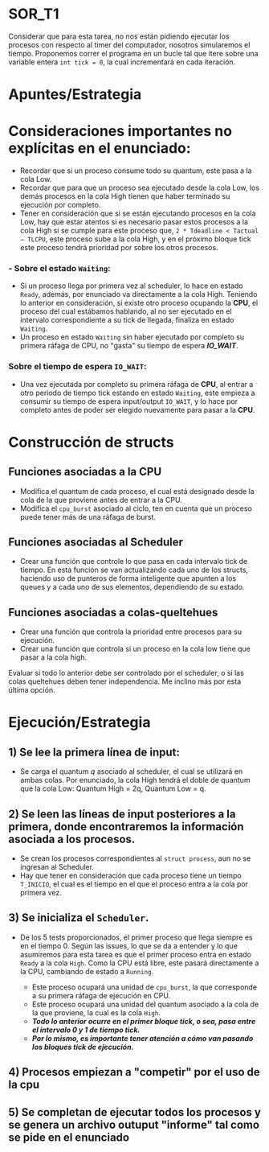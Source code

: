 # SOR_T1

Considerar que para esta tarea, no nos están pidiendo ejecutar los procesos con respecto al timer del computador, nosotros simularemos el tiempo. Proponemos correr el programa en un bucle tal que itere sobre una variable entera `int tick = 0`, la cual incrementará en cada iteración.

# **Apuntes/Estrategia**

# Consideraciones importantes no explícitas en el enunciado:

- Recordar que si un proceso consume todo su quantum, este pasa a la cola Low.
- Recordar que para que un proceso sea ejecutado desde la cola Low, los demás procesos en la cola High tienen que haber terminado su ejecución por completo.
- Tener en consideración que si se están ejecutando procesos en la cola Low, hay que estar atentos si es necesario pasar estos procesos a la cola High si se cumple para este proceso que, `2 * Tdeadline < Tactual − TLCPU`, este proceso sube a la cola High, y en el próximo bloque tick este proceso tendrá prioridad por sobre los otros procesos.

### - Sobre el estado `Waiting`:

- Si un proceso llega por primera vez al scheduler, lo hace en estado `Ready`, además, por enunciado va directamente a la cola High. Teniendo lo anterior en consideración, si existe otro proceso ocupando la **CPU**, el proceso del cual estábamos hablando, al no ser ejecutado en el intervalo correspondiente a su tick de llegada, finaliza en estado `Waiting`.
- Un proceso en estado `Waiting` sin haber ejecutado por completo su primera ráfaga de CPU, no "gasta" su tiempo de espera ***IO_WAIT***.

### Sobre el tiempo de espera `IO_WAIT`:

- Una vez ejecutada por completo su primera ráfaga de **CPU**, al entrar a otro periodo de tiempo tick estando en estado `Waiting`, este empieza a consumir su tiempo de espera input/output `IO_WAIT`, y lo hace por completo antes de poder ser elegido nuevamente para pasar a la **CPU**.

# **Construcción de structs**

## **Funciones asociadas a la CPU**
- Modifica el quantum de cada proceso, el cual está designado desde la cola de la que proviene antes de entrar a la CPU.
- Modifica el `cpu_burst` asociado al ciclo, ten en cuenta que un proceso puede tener más de una ráfaga de burst.

## **Funciones asociadas al Scheduler**
- Crear una función que controle lo que pasa en cada intervalo tick de tiempo. En esta función se van actualizando cada uno de los structs, haciendo uso de punteros de forma inteligente que apunten a los queues y a cada uno de sus elementos, dependiendo de su estado.

## **Funciones asociadas a colas-queltehues**

- Crear una función que controla la prioridad entre procesos para su ejecución.
- Crear una función que controla si un proceso en la cola low tiene que pasar a la cola high.

Evaluar si todo lo anterior debe ser controlado por el scheduler, o si las colas queltehues deben tener independencia. Me inclino más por esta última opción.



# **Ejecución/Estrategia**

## 1) Se lee la primera línea de input:

- Se carga el quantum *q* asociado al scheduler, el cual se utilizará en ambas colas. Por enunciado, la cola High tendrá el doble de quantum que la cola Low: Quantum High = 2q, Quantum Low = q.

## 2) Se leen las líneas de input posteriores a la primera, donde encontraremos la información asociada a los procesos.

- Se crean los procesos correspondientes al `struct process`, aun no se ingresan al Scheduler.
- Hay que tener en consideración que cada proceso tiene un tiempo `T_INICIO`, el cual es el tiempo en el que el proceso entra a la cola por primera vez.

## 3) Se inicializa el `Scheduler`.

- De los 5 tests proporcionados, el primer proceso que llega siempre es en el tiempo 0. Según las issues, lo que se da a entender y lo que asumiremos para esta tarea es que el primer proceso entra en estado `Ready` a la cola `High`. Como la CPU está libre, este pasará directamente a la CPU, cambiando de estado a `Running`.

    - Este proceso ocupará una unidad de `cpu_burst`, la que corresponde a su primera ráfaga de ejecución en CPU.
    - Este proceso ocupará una unidad del quantum asociado a la cola de la que proviene, la cual es la cola `High`.
    - ***Todo lo anterior ocurre en el primer bloque tick, o sea, pasa entre el intervalo 0 y 1 de tiempo tick.***
    - ***Por lo mismo, es importante tener atención a cómo van pasando los bloques tick de ejecución.***

## 4) Procesos empiezan a "competir" por el uso de la cpu


## 5) Se completan de ejecutar todos los procesos y se genera un archivo outuput "informe" tal como se pide en el enunciado





